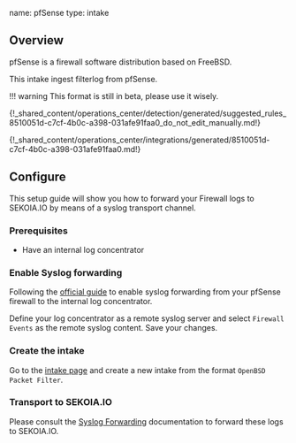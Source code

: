 name: pfSense
type: intake

## Overview

pfSense is a firewall software distribution based on FreeBSD.

This intake ingest filterlog from pfSense.

!!! warning
    This format is still in beta, please use it wisely.

{!_shared_content/operations_center/detection/generated/suggested_rules_8510051d-c7cf-4b0c-a398-031afe91faa0_do_not_edit_manually.md!}

{!_shared_content/operations_center/integrations/generated/8510051d-c7cf-4b0c-a398-031afe91faa0.md!}

## Configure

This setup guide will show you how to forward your Firewall logs
to SEKOIA.IO by means of a syslog transport channel.

### Prerequisites

- Have an internal log concentrator

### Enable Syslog forwarding

Following the [official guide](https://docs.netgate.com/pfsense/en/latest/monitoring/logs/remote.html) to enable syslog forwarding from your pfSense firewall to the internal log concentrator.

Define your log concentrator as a remote syslog server and select `Firewall Events` as the remote syslog content.
Save your changes.

### Create the intake

Go to the [intake page](https://app.sekoia.io/operations/intakes) and create a new intake from the format `OpenBSD Packet Filter`.

### Transport to SEKOIA.IO

Please consult the [Syslog Forwarding](../../../ingestion_methods/sekoiaio_docker_concentrator/) documentation to forward these logs to SEKOIA.IO.





